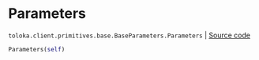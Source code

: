 # Parameters
`toloka.client.primitives.base.BaseParameters.Parameters` | [Source code](https://github.com/Toloka/toloka-kit/blob/v1.1.4/src/client/primitives/base.py#L390)

```python
Parameters(self)
```

